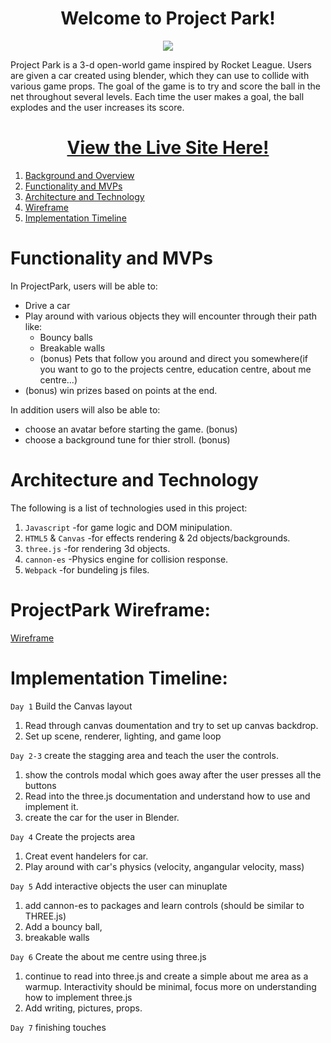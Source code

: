 # <div align='center'>Welcome to Project Park!</div>

<div align='center'><img src='https://user-images.githubusercontent.com/75297616/126233500-84cd2407-b0c5-42ad-92a9-7183cdd81b80.gif' /></div>

Project Park is a 3-d open-world game inspired by Rocket League. Users are given a car created using blender, which they can use to collide with various game props. The goal of the game is to try and score the ball in the net throughout several levels. Each time the user makes a goal, the ball explodes and the user increases its score.

<h1 align="center" ><a href='https://jas-singh-code.github.io/ProjectPark2/'>
  View the Live Site Here! </a>
</h1>

<!-- # [View the Live Site Here!](https://jas-singh-code.github.io/ProjectPark2/) -->

1. [Background and Overview](https://github.com/jas-singh-code/ProjectPark2/wiki/Background-and-Overview) 
2. [Functionality and MVPs](https://github.com/jas-singh-code/ProjectPark2/wiki/Functionality-and-MVPs)
3. [Architecture and Technology](https://github.com/jas-singh-code/ProjectPark2/wiki/Architecture-and-Technology)
4. [Wireframe](https://wireframe.cc/pro/pp/f694d0636428749)
5. [Implementation Timeline](https://github.com/jas-singh-code/ProjectPark/wiki/Implementation-Timeline)



# Functionality and MVPs

In ProjectPark, users will be able to:
* Drive a car
* Play around with various objects they will encounter through their path like:
   * Bouncy balls
   * Breakable walls
   * (bonus) Pets that follow you around and direct you somewhere(if you want to go to the projects centre, education centre, about me centre...)
* (bonus) win prizes based on points at the end.

In addition users will also be able to:
* choose an avatar before starting the game. (bonus)
* choose a background tune for thier stroll. (bonus)


# Architecture and Technology

The following is a list of technologies used in this project:
1. `Javascript`       -for game logic and DOM minipulation.
2. `HTML5` & `Canvas` -for effects rendering & 2d objects/backgrounds.
3. `three.js`         -for rendering 3d objects.
4. `cannon-es`        -Physics engine for collision response.
5. `Webpack`          -for bundeling js files.

# ProjectPark Wireframe:

[Wireframe](https://wireframe.cc/pro/pp/f694d0636428749)


# Implementation Timeline:

`Day 1` Build the Canvas layout
1. Read through canvas doumentation and try to set up canvas backdrop.
2. Set up scene, renderer, lighting, and game loop

`Day 2-3` create the stagging area and teach the user the controls.
1. show the controls modal which goes away after the user presses all the buttons
2. Read into the three.js documentation and understand how to use and implement it.
3. create the car for the user in Blender.

`Day 4` Create the projects area
1. Creat event handelers for car.
2. Play around with car's physics (velocity, angangular velocity, mass)

`Day 5` Add interactive objects the user can minuplate
1. add cannon-es to packages and learn controls (should be similar to THREE.js)
2. Add a bouncy ball, 
3. breakable walls

`Day 6` Create the about me centre using three.js
1. continue to read into three.js and create a simple about me area as a warmup. Interactivity should be minimal, focus more on understanding how to implement three.js
2. Add writing, pictures, props.

`Day 7` finishing touches
